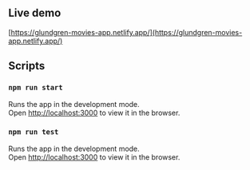 ## Live demo
[https://glundgren-movies-app.netlify.app/](https://glundgren-movies-app.netlify.app/)

## Scripts

### `npm run start`

Runs the app in the development mode.\
Open [http://localhost:3000](http://localhost:3000) to view it in the browser.


### `npm run test`

Runs the app in the development mode.\
Open [http://localhost:3000](http://localhost:3000) to view it in the browser.